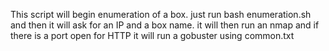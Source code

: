 This script will begin enumeration of a box. 
just run bash enumeration.sh and then it will ask for an IP and a box name.
it will then run an nmap and if there is a port open for HTTP it will run a gobuster using common.txt
